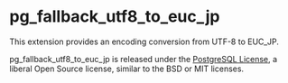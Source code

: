 # pg_fallback_utf8_to_euc_jp
This extension provides an encoding conversion from UTF-8 to EUC_JP.

pg_fallback_utf8_to_euc_jp is released under the [PostgreSQL License](https://opensource.org/licenses/postgresql), a liberal Open Source license, similar to the BSD or MIT licenses.
